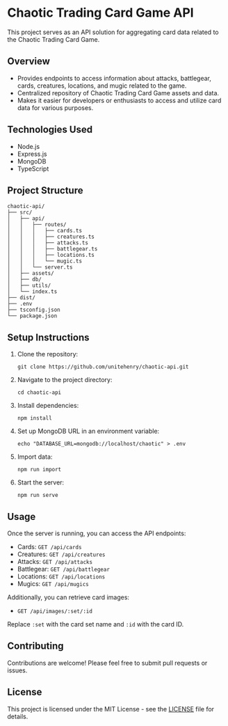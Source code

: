# Chaotic Trading Card Game API

This project serves as an API solution for aggregating card data related to the Chaotic Trading Card Game.

## Overview

- Provides endpoints to access information about attacks, battlegear, cards, creatures, locations, and mugic related to the game.
- Centralized repository of Chaotic Trading Card Game assets and data.
- Makes it easier for developers or enthusiasts to access and utilize card data for various purposes.

## Technologies Used

- Node.js
- Express.js
- MongoDB
- TypeScript

## Project Structure

```
chaotic-api/
├── src/
│   ├── api/
│   │   ├── routes/
│   │   │   ├── cards.ts
│   │   │   ├── creatures.ts
│   │   │   ├── attacks.ts
│   │   │   ├── battlegear.ts
│   │   │   ├── locations.ts
│   │   │   └── mugic.ts
│   │   └── server.ts
│   ├── assets/
│   ├── db/
│   ├── utils/
│   └── index.ts
├── dist/
├── .env
├── tsconfig.json
└── package.json
```

## Setup Instructions

1. Clone the repository:

   ```
   git clone https://github.com/unitehenry/chaotic-api.git
   ```

2. Navigate to the project directory:

   ```
   cd chaotic-api
   ```

3. Install dependencies:

   ```
   npm install
   ```

4. Set up MongoDB URL in an environment variable:

   ```
   echo "DATABASE_URL=mongodb://localhost/chaotic" > .env
   ```

5. Import data:

   ```
   npm run import
   ```

6. Start the server:
   ```
   npm run serve
   ```

## Usage

Once the server is running, you can access the API endpoints:

- Cards: `GET /api/cards`
- Creatures: `GET /api/creatures`
- Attacks: `GET /api/attacks`
- Battlegear: `GET /api/battlegear`
- Locations: `GET /api/locations`
- Mugics: `GET /api/mugics`

Additionally, you can retrieve card images:

- `GET /api/images/:set/:id`

Replace `:set` with the card set name and `:id` with the card ID.

## Contributing

Contributions are welcome! Please feel free to submit pull requests or issues.

## License

This project is licensed under the MIT License - see the [LICENSE](LICENSE) file for details.

```

```
